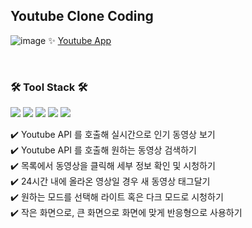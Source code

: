 
## Youtube Clone Coding 

![image](https://user-images.githubusercontent.com/79193369/118817275-01642680-b8ee-11eb-81ce-ff33b8f774a1.png)
✨ [Youtube App](https://60a525e36c5641048a46c130--minjeung-youtube.netlify.app/)

<br />

### 🛠 Tool Stack 🛠
<a href="https://create-react-app.dev/docs/getting-started/"><img src="https://img.shields.io/badge/React-61DAFB?style=flat-square&logo=React&logoColor=white"/></a> 
<a href=""><img src="https://img.shields.io/badge/HTML5-E34F26?style=flat-square&logo=HTML5&logoColor=white"/></a>
<a href=""><img src="https://img.shields.io/badge/CSS3-1572B6?style=flat-square&logo=CSS3&logoColor=white"/></a>
<a href=""><img src="https://img.shields.io/badge/JavaScript-F7DF1E?style=flat-square&logo=JavaScript&logoColor=white"/></a>
<a href=""><img src="https://img.shields.io/badge/JavaScript-F7DF1E?style=flat-square&logo=JavaScript&logoColor=white"/></a>




✔️ Youtube API 를 호출해 실시간으로 인기 동영상 보기 <br />
✔️ Youtube API 를 호출해 원하는 동영상 검색하기 <br /> 
✔️ 목록에서 동영상을 클릭해 세부 정보 확인 및 시청하기 <br />
✔️ 24시간 내에 올라온 영상일 경우 새 동영상 태그달기 <br />
✔️ 원하는 모드를 선택해 라이트 혹은 다크 모드로 시청하기  <br />
✔️ 작은 화면으로, 큰 화면으로 화면에 맞게 반응형으로 사용하기
